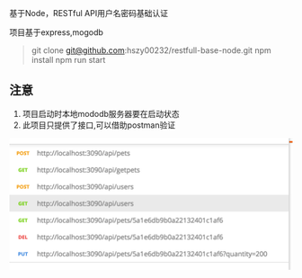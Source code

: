 基于Node，RESTful API用户名密码基础认证

项目基于express,mogodb

> git clone git@github.com:hszy00232/restfull-base-node.git
> npm install
> npm run start

## 注意
1. 项目启动时本地mododb服务器要在启动状态
2. 此项目只提供了接口,可以借助postman验证

![image](./postman.png)